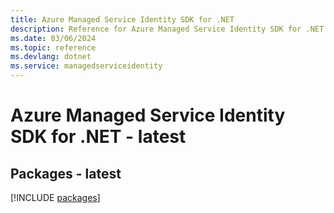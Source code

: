 ```yaml
---
title: Azure Managed Service Identity SDK for .NET
description: Reference for Azure Managed Service Identity SDK for .NET
ms.date: 03/06/2024
ms.topic: reference
ms.devlang: dotnet
ms.service: managedserviceidentity
---
```

# Azure Managed Service Identity SDK for .NET - latest
## Packages - latest
[!INCLUDE [packages](managed-service-identity-index.md)]